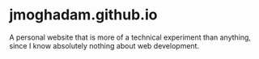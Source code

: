 # jmoghadam.github.io

A personal website that is more of a technical experiment than anything, since I know absolutely nothing about web development.

